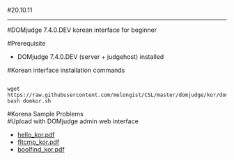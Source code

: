 #20.10.11   

---
#DOMjudge 7.4.0.DEV korean interface for beginner   

#Prerequisite
- DOMjudge 7.4.0.DEV (server + judgehost) installed   

#Korean interface installation commands
<pre><code>
wget https://raw.githubusercontent.com/melongist/CSL/master/domjudge/kor/domkor.sh
bash domkor.sh
</code></pre>

#Korena Sample Problems   
#Upload with DOMjudge admin web interface   
- [hello_kor.pdf](https://github.com/melongist/CSL/blob/master/domjudge/kor/hello_kor.pdf)
- [fltcmp_kor.pdf](https://github.com/melongist/CSL/blob/master/domjudge/kor/fltcmp_kor.pdf)
- [boolfind_kor.pdf](https://github.com/melongist/CSL/blob/master/domjudge/kor/boolfind_kor.pdf)

